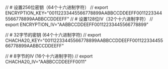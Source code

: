 // # 设置256位密钥（64个十六进制字符）
// export ENCRYPTION_KEY="00112233445566778899AABBCCDDEEFF00112233445566778899AABBCCDDEEFF"
// # 设置128位IV（32个十六进制字符）
// export ENCRYPTION_IV="AABBCCDDEEFF00112233445566778899"

// # 32字节的密钥 (64个十六进制字符)
// export CHACHA20_KEY="00112233445566778899AABBCCDDEEFF00112233445566778899AABBCCDDEEFF"

// # 8字节的IV (16个十六进制字符)
// export CHACHA20_IV="AABBCCDDEEFF0011"
